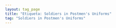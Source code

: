 ```yaml
---
layout: tag_page
title: "Etiqueta: Soldiers in Postmen's Uniforms"
tag: "Soldiers in Postmen's Uniforms"
---
```

